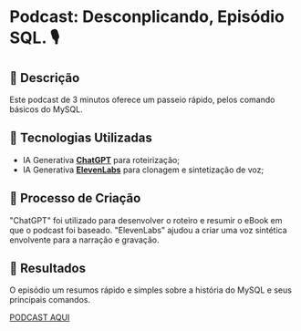# Podcast: Desconplicando, Episódio SQL. 🎙️

## 📒 Descrição
Este podcast de 3 minutos oferece um passeio rápido, pelos comando básicos do MySQL.

## 🤖 Tecnologias Utilizadas
- IA Generativa **[ChatGPT](https://chat.openai.com)** para roteirização;
- IA Generativa **[ElevenLabs](https://www.elevenlabs.io)** para clonagem e sintetização de voz;


## 🧐 Processo de Criação
"ChatGPT" foi utilizado para desenvolver o roteiro e resumir o eBook em que o podcast foi baseado. "ElevenLabs" ajudou a criar uma voz sintética envolvente para a narração e gravação.

## 🚀 Resultados
O episódio um resumos rápido e simples sobre a história do MySQL e seus principais comandos.

[PODCAST AQUI](https://github.com/thaiscombat/lab-natty-or-not/blob/main/PodcastDescomplicadoSQL.mp3)


